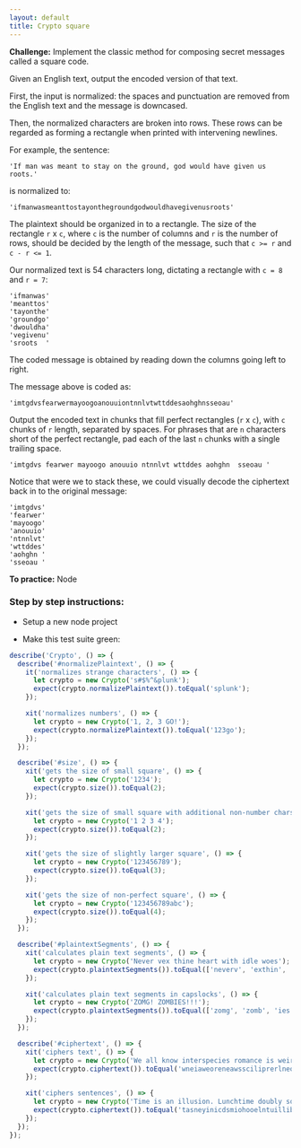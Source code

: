 ```yaml
---
layout: default
title: Crypto square
---
```


**Challenge:** Implement the classic method for composing secret messages called a square code.

Given an English text, output the encoded version of that text.

First, the input is normalized: the spaces and punctuation are removed from the English text and the message is downcased.

Then, the normalized characters are broken into rows. These rows can be regarded as forming a rectangle when printed with intervening newlines.

For example, the sentence:

```plaintext
'If man was meant to stay on the ground, god would have given us roots.'
```

is normalized to:

```plaintext
'ifmanwasmeanttostayonthegroundgodwouldhavegivenusroots'
```

The plaintext should be organized in to a rectangle. The size of the rectangle `r` x `c`, where `c` is the number of columns and `r` is the number of rows, should be decided by the length of the message, such that `c >= r` and `c - r <= 1`.

Our normalized text is 54 characters long, dictating a rectangle with `c = 8` and `r = 7`:

```plaintext
'ifmanwas'
'meanttos'
'tayonthe'
'groundgo'
'dwouldha'
'vegivenu'
'sroots  '
```

The coded message is obtained by reading down the columns going left to right.

The message above is coded as:

```plaintext
'imtgdvsfearwermayoogoanouuiontnnlvtwttddesaohghnsseoau'
```

Output the encoded text in chunks that fill perfect rectangles (`r` x `c`), with `c` chunks of `r` length, separated by spaces. For phrases that are `n` characters short of the perfect rectangle, pad each of the last `n` chunks with a single trailing space.

```plaintext
'imtgdvs fearwer mayoogo anouuio ntnnlvt wttddes aohghn  sseoau '
```

Notice that were we to stack these, we could visually decode the ciphertext back in to the original message:

```plaintext
'imtgdvs'
'fearwer'
'mayoogo'
'anouuio'
'ntnnlvt'
'wttddes'
'aohghn '
'sseoau '
```

**To practice:** Node


### Step by step instructions:

* Setup a new node project

* Make this test suite green:

```js
describe('Crypto', () => {
  describe('#normalizePlaintext', () => {
    it('normalizes strange characters', () => {
      let crypto = new Crypto('s#$%^&plunk');
      expect(crypto.normalizePlaintext()).toEqual('splunk');
    });

    xit('normalizes numbers', () => {
      let crypto = new Crypto('1, 2, 3 GO!');
      expect(crypto.normalizePlaintext()).toEqual('123go');
    });
  });

  describe('#size', () => {
    xit('gets the size of small square', () => {
      let crypto = new Crypto('1234');
      expect(crypto.size()).toEqual(2);
    });

    xit('gets the size of small square with additional non-number chars', () => {
      let crypto = new Crypto('1 2 3 4');
      expect(crypto.size()).toEqual(2);
    });

    xit('gets the size of slightly larger square', () => {
      let crypto = new Crypto('123456789');
      expect(crypto.size()).toEqual(3);
    });

    xit('gets the size of non-perfect square', () => {
      let crypto = new Crypto('123456789abc');
      expect(crypto.size()).toEqual(4);
    });
  });

  describe('#plaintextSegments', () => {
    xit('calculates plain text segments', () => {
      let crypto = new Crypto('Never vex thine heart with idle woes');
      expect(crypto.plaintextSegments()).toEqual(['neverv', 'exthin', 'eheart', 'withid', 'lewoes']);
    });

    xit('calculates plain text segments in capslocks', () => {
      let crypto = new Crypto('ZOMG! ZOMBIES!!!');
      expect(crypto.plaintextSegments()).toEqual(['zomg', 'zomb', 'ies']);
    });
  });

  describe('#ciphertext', () => {
    xit('ciphers text', () => {
      let crypto = new Crypto('We all know interspecies romance is weird.');
      expect(crypto.ciphertext()).toEqual('wneiaweoreneawssciliprerlneoidktcms');
    });

    xit('ciphers sentences', () => {
      let crypto = new Crypto('Time is an illusion. Lunchtime doubly so.');
      expect(crypto.ciphertext()).toEqual('tasneyinicdsmiohooelntuillibsuuml');
    });
  });
});
```
